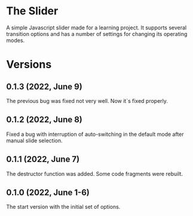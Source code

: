 # The Slider
A simple Javascript slider made for a learning project.
It supports several transition options and has a number of settings for changing its operating modes.

# Versions

## 0.1.3 (2022, June 9)
The previous bug was fixed not very well. Now it`s fixed properly.

## 0.1.2 (2022, June 8)
Fixed a bug with interruption of auto-switching in the default mode after manual slide selection.

## 0.1.1 (2022, June 7)
The destructor function was added. Some code fragments were rebuilt.

## 0.1.0 (2022, June 1-6)
The start version with the initial set of options.

